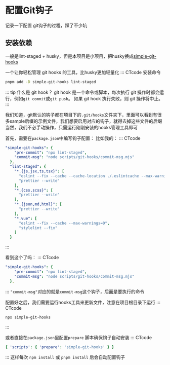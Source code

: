 # 配置Git钩子

记录一下配置 git钩子的过程，踩了不少坑

## 安装依赖

一般是lint-staged + husky，但是本项目是小项目，把husky换成[simple-git-hooks](https://github.com/toplenboren/simple-git-hooks)

一个让你轻松管理 git hooks 的工具，比husky更加轻量化
::: CTcode 安装命令

```sh
pnpm add -D simple-git-hooks lint-staged
```

::: tip 什么是 git hook？
git hook 是一个命令或脚本，每次执行 git 操作时都会运行，例如`git commit`或`git push`。
如果 git hook 执行失败，则 git 操作将中止。
:::

我们知道，git默认的钩子都在项目下的`.git/hooks`文件夹下，里面可以看到有很多sample后缀的示例文件，我们想要启用对应的钩子，就得去掉这些文件的后缀
当然，我们不必手动操作，只需运行刚刚安装的hooks管理工具即可

首先，需要在`package.json`中编写钩子配置：
比如我的：
::: CTcode

```yaml
"simple-git-hooks": {
    "pre-commit": "npx lint-staged",
    "commit-msg": "node scripts/git-hooks/commit-msg.mjs"
  },
  "lint-staged": {
    "*.{js,jsx,ts,tsx}": [
      "eslint --fix --cache --cache-location ./.eslintcache --max-warnings=0",
      "prettier --write"
    ],
    "*.{css,scss}": [
      "prettier --write"
    ],
    "*.{json,md,html}": [
      "prettier --write"
    ],
    "*.vue": [
      "eslint --fix --cache --max-warnings=0",
      "stylelint --fix"
    ]
  }
```

:::

看到这个了吗：
::: CTcode

```yaml
"simple-git-hooks": {
    "pre-commit": "npx lint-staged",
    "commit-msg": "node scripts/git-hooks/commit-msg.mjs"
  },
```

:::
`"commit-msg"`对应的就是`commit-msg`这个钩子，后面是要执行的命令

配置好之后，我们需要运行hooks工具来更新文件，注意在项目根目录下运行
::: CTcode

```sh
npx simple-git-hooks
```

:::

或者直接在`package.json`里配置`prepare` 脚本确保钩子自动安装
::: CTcode

```yaml
{ 'scripts': { 'prepare': 'simple-git-hooks' } }
```

:::
这样每次 `npm install` 或 `pnpm install` 后会自动配置钩子
